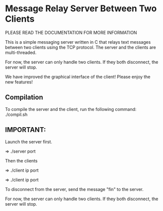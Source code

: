 # Message Relay Server Between Two Clients

PLEASE READ THE DOCUMENTATION FOR MORE INFORMATION

This is a simple messaging server written in C that relays text messages
between two clients using the TCP protocol. The server and the clients are multi-threaded.

For now, the server can only handle two clients.
If they both disconnect, the server will stop.

We have improved the graphical interface of the client!
Please enjoy the new features!

## Compilation

To compile the server and the client, run the following command:
./compil.sh

## IMPORTANT:

Launch the server first.

=> ./server port

Then the clients

=> ./client ip port 

=> ./client ip port 

To disconnect from the server, send the message "fin" to the server.

For now, the server can only handle two clients.
If they both disconnect, the server will stop.

